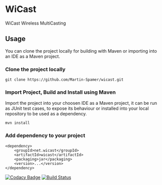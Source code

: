 # WiCast

WiCast Wireless MultiCasting

## Usage 

You can clone the project locally for building with Maven or importing into an IDE as a Maven project.

### Clone the project locally

	git clone https://github.com/Martin-Spamer/wicast.git

### Import Project, Build and Install using Maven

Import the project into your choosen IDE as a Maven project, it can be run as JUnit test cases, to expose its behaviour or installed into your local repository to be used as a dependency.

	mvn install

### Add dependency to your project

	<dependency>
		<groupId>net.wicast</groupId>
		<artifactId>wicast</artifactId>
		<packaging>jar</packaging>
		<version>...</version>
	</dependency>
	
[![Codacy Badge](https://api.codacy.com/project/badge/Grade/3e7b555e65ed48059bb1bd88d40a1d57)](https://www.codacy.com/app/Martin-Spamer/wicast?utm_source=github.com&amp;utm_medium=referral&amp;utm_content=Martin-Spamer/wicast&amp;utm_campaign=Badge_Grade)
[![Build Status](https://travis-ci.org/Martin-Spamer/wicast.svg?branch=master)](https://travis-ci.org/Martin-Spamer/wicast)
